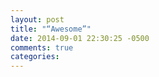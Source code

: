 ```yaml
---
layout: post
title: "“Awesome”"
date: 2014-09-01 22:30:25 -0500
comments: true
categories: 
---
```

